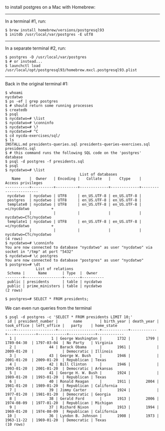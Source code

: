 

to install postgres on a Mac with Homebrew:

----

In a terminal #1, run:

    $ brew install homebrew/versions/postgresql93
    $ initdb /usr/local/var/postgres -E utf8

----

In a separate terminal #2, run:

    $ postgres -D /usr/local/var/postgres
    $ # or instead...
    $ launchctl load /usr/local/opt/postgresql93/homebrew.mxcl.postgresql93.plist

----

Back in the original terminal #1:

    $ whoami
    nycdatwo
    $ ps -ef | grep postgres
    $ # should return some running processes
    $ createdb
    $ psql
    $ nycdatwo=# \list
    $ nycdatwo=# \conninfo
    $ nycdatwo=# \?
    $ nycdatwo=# ^C
    $ cd nycda-exercises/sql/
    $ ls
    INSTALL.md presidents-queries.sql presidents-queries-exercises.sql presidents.sql
    $ # this command runs the following SQL code on the 'postgres' database
    $ psql -d postgres -f presidents.sql
    $ psql
    $ nycdatwo=# \list
                                      List of databases
       Name    |  Owner   | Encoding |   Collate   |    Ctype    |   Access privileges
    -----------+----------+----------+-------------+-------------+-----------------------
     nycdatwo  | nycdatwo | UTF8     | en_US.UTF-8 | en_US.UTF-8 |
     postgres  | nycdatwo | UTF8     | en_US.UTF-8 | en_US.UTF-8 |
     template0 | nycdatwo | UTF8     | en_US.UTF-8 | en_US.UTF-8 | =c/nycdatwo          +
               |          |          |             |             | nycdatwo=CTc/nycdatwo
     template1 | nycdatwo | UTF8     | en_US.UTF-8 | en_US.UTF-8 | =c/nycdatwo          +
               |          |          |             |             | nycdatwo=CTc/nycdatwo
    (4 rows)
    $ nycdatwo=# \conninfo
    You are now connected to database "nycdatwo" as user "nycdatwo" via socket in "/tmp" at port "5432"
    $ nycdatwo=# \c postgres
    You are now connected to database "postgres" as user "nycdatwo"
    $ postgres=# \dt
                  List of relations
     Schema |      Name       | Type  |  Owner
    --------+-----------------+-------+----------
     public | presidents      | table | nycdatwo
     public | prime_ministers | table | nycdatwo
    (2 rows)

    $ postgres=# SELECT * FROM presidents;

We can even run queries from the terminal

    $ psql -d postgres -c 'SELECT * FROM presidents LIMIT 10;'
     id | president_number |       name        | birth_year | death_year | took_office | left_office |   party    | home_state
    ----+------------------+-------------------+------------+------------+-------------+-------------+------------+------------
      1 |                1 | George Washington |       1732 |       1799 | 1789-04-30  | 1797-03-04  | No Party   | Virginia
      2 |               44 | Barack Obama      |       1961 |            | 2009-01-20  |             | Democratic | Illinois
      3 |               43 | George W. Bush    |       1946 |            | 2001-01-20  | 2009-01-20  | Republican | Texas
      4 |               42 | Bill Clinton      |       1946 |            | 1993-01-20  | 2001-01-20  | Democratic | Arkansas
      5 |               41 | George H. W. Bush |       1924 |            | 1989-01-20  | 1993-01-20  | Republican | Texas
      6 |               40 | Ronald Reagan     |       1911 |       2004 | 1981-01-20  | 1989-01-20  | Republican | California
      7 |               39 | Jimmy Carter      |       1924 |            | 1977-01-20  | 1981-01-20  | Democratic | Georgia
      8 |               38 | Gerald Ford       |       1913 |       2006 | 1974-08-09  | 1977-01-20  | Republican | Michigan
      9 |               37 | Richard Nixon     |       1913 |       1994 | 1969-01-20  | 1974-08-09  | Republican | California
     10 |               36 | Lyndon B. Johnson |       1908 |       1973 | 1963-11-22  | 1969-01-20  | Democratic | Texas
    (10 rows)

